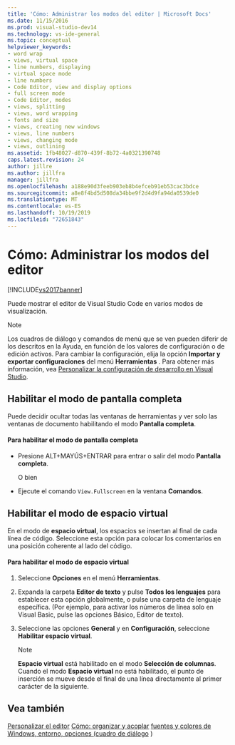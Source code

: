 ```yaml
---
title: 'Cómo: Administrar los modos del editor | Microsoft Docs'
ms.date: 11/15/2016
ms.prod: visual-studio-dev14
ms.technology: vs-ide-general
ms.topic: conceptual
helpviewer_keywords:
- word wrap
- views, virtual space
- line numbers, displaying
- virtual space mode
- line numbers
- Code Editor, view and display options
- full screen mode
- Code Editor, modes
- views, splitting
- views, word wrapping
- fonts and size
- views, creating new windows
- views, line numbers
- views, changing mode
- views, outlining
ms.assetid: 1fb48027-d870-439f-8b72-4a0321390748
caps.latest.revision: 24
author: jillre
ms.author: jillfra
manager: jillfra
ms.openlocfilehash: a188e90d3feeb903eb8b4efceb91eb53cac3bdce
ms.sourcegitcommit: a8e8f4bd5d508da34bbe9f2d4d9fa94da0539de0
ms.translationtype: MT
ms.contentlocale: es-ES
ms.lasthandoff: 10/19/2019
ms.locfileid: "72651843"
---
```

# <a name="how-to-manage-editor-modes"></a>Cómo: Administrar los modos del editor
[!INCLUDE[vs2017banner](../includes/vs2017banner.md)]

Puede mostrar el editor de Visual Studio Code en varios modos de visualización.

> [!NOTE]
> Los cuadros de diálogo y comandos de menú que se ven pueden diferir de los descritos en la Ayuda, en función de los valores de configuración o de edición activos. Para cambiar la configuración, elija la opción **Importar y exportar configuraciones** del menú **Herramientas** . Para obtener más información, vea [Personalizar la configuración de desarrollo en Visual Studio](https://msdn.microsoft.com/22c4debb-4e31-47a8-8f19-16f328d7dcd3).

## <a name="enabling-full-screen-mode"></a>Habilitar el modo de pantalla completa
 Puede decidir ocultar todas las ventanas de herramientas y ver solo las ventanas de documento habilitando el modo **Pantalla completa**.

#### <a name="to-enable-full-screen-mode"></a>Para habilitar el modo de pantalla completa

- Presione ALT+MAYÚS+ENTRAR para entrar o salir del modo **Pantalla completa**.

     O bien

- Ejecute el comando `View.Fullscreen` en la ventana **Comandos**.

## <a name="enabling-virtual-space-mode"></a>Habilitar el modo de espacio virtual
 En el modo de **espacio virtual**, los espacios se insertan al final de cada línea de código. Seleccione esta opción para colocar los comentarios en una posición coherente al lado del código.

#### <a name="to-enable-virtual-space-mode"></a>Para habilitar el modo de espacio virtual

1. Seleccione **Opciones** en el menú **Herramientas**.

2. Expanda la carpeta **Editor de texto** y pulse **Todos los lenguajes** para establecer esta opción globalmente, o pulse una carpeta de lenguaje específica. (Por ejemplo, para activar los números de línea solo en Visual Basic, pulse las opciones Básico, Editor de texto).

3. Seleccione las opciones **General** y en **Configuración**, seleccione **Habilitar espacio virtual**.

    > [!NOTE]
    > **Espacio virtual** está habilitado en el modo **Selección de columnas**. Cuando el modo **Espacio virtual** no está habilitado, el punto de inserción se mueve desde el final de una línea directamente al primer carácter de la siguiente.

## <a name="see-also"></a>Vea también
 [Personalizar el editor](../ide/customizing-the-editor.md) [Cómo: organizar y acoplar](../misc/how-to-arrange-and-dock-windows.md) [fuentes y colores de Windows, entorno, opciones (cuadro de diálogo](../ide/reference/fonts-and-colors-environment-options-dialog-box.md) )

